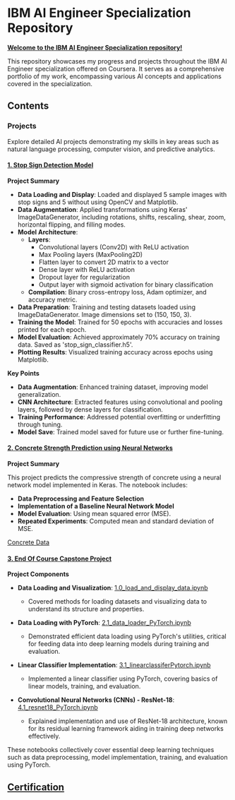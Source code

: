 # IBM AI Engineer Specialization Repository

[**Welcome to the IBM AI Engineer Specialization repository!**](https://www.coursera.org/professional-certificates/ai-engineer)

This repository showcases my progress and projects throughout the IBM AI Engineer specialization offered on Coursera. It serves as a comprehensive portfolio of my work, encompassing various AI concepts and applications covered in the specialization.

## Contents

### Projects

Explore detailed AI projects demonstrating my skills in key areas such as natural language processing, computer vision, and predictive analytics.

#### [1. Stop Sign Detection Model](https://github.com/RinDataz/IBM-AI-Engineer-/blob/main/03-Introduction%20to%20Computer%20Vision%20and%20Image/stopsignmodel.ipynb)

**Project Summary**

- **Data Loading and Display**: Loaded and displayed 5 sample images with stop signs and 5 without using OpenCV and Matplotlib.
- **Data Augmentation**: Applied transformations using Keras' ImageDataGenerator, including rotations, shifts, rescaling, shear, zoom, horizontal flipping, and filling modes.
- **Model Architecture**: 
  - **Layers**: 
    - Convolutional layers (Conv2D) with ReLU activation
    - Max Pooling layers (MaxPooling2D)
    - Flatten layer to convert 2D matrix to a vector
    - Dense layer with ReLU activation
    - Dropout layer for regularization
    - Output layer with sigmoid activation for binary classification
  - **Compilation**: Binary cross-entropy loss, Adam optimizer, and accuracy metric.
- **Data Preparation**: Training and testing datasets loaded using ImageDataGenerator. Image dimensions set to (150, 150, 3).
- **Training the Model**: Trained for 50 epochs with accuracies and losses printed for each epoch.
- **Model Evaluation**: Achieved approximately 70% accuracy on training data. Saved as 'stop_sign_classifier.h5'.
- **Plotting Results**: Visualized training accuracy across epochs using Matplotlib.

**Key Points**

- **Data Augmentation**: Enhanced training dataset, improving model generalization.
- **CNN Architecture**: Extracted features using convolutional and pooling layers, followed by dense layers for classification.
- **Training Performance**: Addressed potential overfitting or underfitting through tuning.
- **Model Save**: Trained model saved for future use or further fine-tuning.

#### [2. Concrete Strength Prediction using Neural Networks](https://github.com/RinDataz/IBM-AI-Engineer-/blob/main/02-Introduction%20to%20Deep%20Learning%20%26%20Neural%20Networks%20with%20Keras/Concrete%20Strength%20Prediction%20using%20Neural%20Networks.ipynb)

**Project Summary**

This project predicts the compressive strength of concrete using a neural network model implemented in Keras. The notebook includes:
- **Data Preprocessing and Feature Selection**
- **Implementation of a Baseline Neural Network Model**
- **Model Evaluation**: Using mean squared error (MSE).
- **Repeated Experiments**: Computed mean and standard deviation of MSE.

[Concrete Data](https://github.com/RinDataz/IBM-AI-Engineer-/blob/main/02-Introduction%20to%20Deep%20Learning%20%26%20Neural%20Networks%20with%20Keras/concrete_data.csv)

#### [3. End Of Course Capstone Project](https://github.com/RinDataz/IBM-AI-Engineer-/tree/main/06-AI-Capstone-Project-with-Deep-Learning)

**Project Components** 

- **Data Loading and Visualization**: [1.0_load_and_display_data.ipynb](link)
  - Covered methods for loading datasets and visualizing data to understand its structure and properties.

- **Data Loading with PyTorch**: [2.1_data_loader_PyTorch.ipynb](link)
  - Demonstrated efficient data loading using PyTorch's utilities, critical for feeding data into deep learning models during training and evaluation.

- **Linear Classifier Implementation**: [3.1_linearclassiferPytorch.ipynb](link)
  - Implemented a linear classifier using PyTorch, covering basics of linear models, training, and evaluation.

- **Convolutional Neural Networks (CNNs) - ResNet-18**: [4.1_resnet18_PyTorch.ipynb](link)
  - Explained implementation and use of ResNet-18 architecture, known for its residual learning framework aiding in training deep networks effectively.

These notebooks collectively cover essential deep learning techniques such as data preprocessing, model implementation, training, and evaluation using PyTorch.

## [Certification](https://github.com/RinDataz/IBM-AI-Engineer-/blob/main/IBM%20AI%20ENG%20CERT.pdf)
